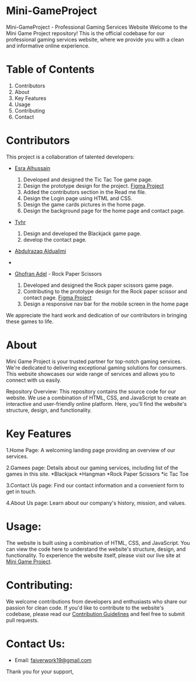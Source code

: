 # Mini-GameProject
Mini-GameProject - Professional Gaming Services Website
Welcome to the Mini Game Project repository! This is the official codebase for our professional gaming services website, where we provide you with a clean and informative online experience.

# Table of Contents
1. Contributors
2. About
3. Key Features
4. Usage
5. Contributing
6. Contact

# Contributors

This project is a collaboration of talented developers:

- [Esra Alhussain](https://github.com/Esra-Alhussain)  
   1. Developed and designed the Tic Tac Toe game page. 
   2. Design the prototype design for the project.
   [Figma Project](https://www.figma.com/file/T4fTtUdeM4ZTYPuCt0JMUz/Mini-Game-project?type=design&node-id=0%3A1&mode=design&t=0MmIFZA1t6qcUi9K-1)
   3. Added the contributors section in the Read me file.
   4. Design the Login page using HTML and CSS.
   5. Design the game cards pictures in the home page.
   6. Design the background page for the home page and contact page.
   

- [Tyhr](https://github.com/ttrubiak)
  1. Design and developed the Blackjack game page.
  2. develop the contact page.
     
- [Abdulrazaq Aldualimi](https://github.com/abdulrazzaqal-dulaimi)
- 
- [Ghofran Adel](https://github.com/ghufran-adel) - Rock Paper Scissors
  1. Developed and designed the Rock paper scissors game page. 
  2. Contributing to the prototype design for the Rock paper scissor and contact page.
  [Figma Project](https://www.figma.com/file/T4fTtUdeM4ZTYPuCt0JMUz/Mini-Game-project?type=design&node-id=0%3A1&mode=design&t=0MmIFZA1t6qcUi9K-1)
  3. Design a responsive nav bar for the mobile screen in the home page


We appreciate the hard work and dedication of our contributors in bringing these games to life.
   
# About 
Mini Game Project is your trusted partner for top-notch gaming services. We're dedicated to delivering exceptional gaming solutions for consumers. This website showcases our wide range of services and allows you to connect with us easily.

Repository Overview:
This repository contains the source code for our website. We use a combination of HTML, CSS, and JavaScript to create an interactive and user-friendly online platform. Here, you'll find the website's structure, design, and functionality.

# Key Features
1.Home Page: A welcoming landing page providing an overview of our services.

2.Gamees page: Details about our gaming services, including list of the games in this site.
    *Blackjack
    *Hangman
    *Rock Paper Scissors
    *ic Tac Toe

3.Contact Us page: Find our contact information and a convenient form to get in touch.

4.About Us page: Learn about our company's history, mission, and values.

# Usage:
The website is built using a combination of HTML, CSS, and JavaScript. You can view the code here to understand the website's structure, design, and functionality. To experience the website itself, please visit our live site at [Mini Game Project]([https://www.judeycleaning.com](https://ghufran-adel.github.io/Mini-GameProject/index.html)).

# Contributing:
We welcome contributions from developers and enthusiasts who share our passion for clean code. If you'd like to contribute to the website's codebase, please read our [Contribution Guidelines](CONTRIBUTING.md) and feel free to submit pull requests.

# Contact Us:
- Email: faiverwork19@gmail.com

Thank you for your support,
